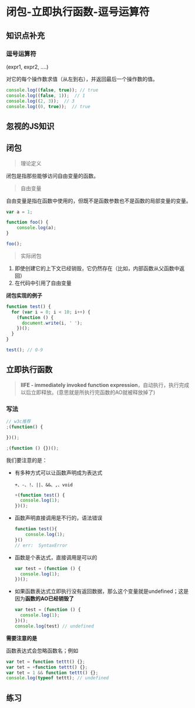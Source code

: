 # 闭包-立即执行函数-逗号运算符

## 知识点补充

### 逗号运算符

(expr1, expr2, ….)

对它的每个操作数求值（从左到右），并返回最后一个操作数的值。

```js
console.log((false, true)); // true
console.log((false, 1));  // 1
console.log((2, 3));  // 3
console.log((0, true));  // true
```

## 忽视的JS知识

## 闭包

> 理论定义

闭包是指那些能够访问自由变量的函数。

> 自由变量

自由变量是指在函数中使用的，但既不是函数参数也不是函数的局部变量的变量。

```js
var a = 1;

function foo() {
    console.log(a);
}

foo();
```

> 实际闭包

1. 即使创建它的上下文已经销毁，它仍然存在（比如，内部函数从父函数中返回）
2. 在代码中引用了自由变量



**闭包实现的例子**

```js
function test() {
  for (var i = 0; i < 10; i++) {
    (function () {
      document.write(i, ' ');
    })();
  }
}

test(); // 0-9
```

## 立即执行函数

> **IIFE - immediately invoked function expression**，自动执行，执行完成以后立即释放。(意思就是所执行完函数的AO就被释放掉了)

### 写法

```js
// w3c推荐
;(function() {

})();

;(function () {})();
```

我们要注意的是：

- 有多种方式可以让函数声明成为表达式

  `+、-、!、||、&&、,、void`

  ```js
  +(function test() {
    console.log(1);
  })();
  ```

- 函数声明直接调用是不行的，语法错误

  ```js
  function test(){
      console.log(1);
  }()
  // err:  SyntaxError
  ```

- 函数是个表达式，直接调用是可以的

  ```js
  var test = (function () {
    console.log(1);
  })();
  ```

- 如果函数表达式立即执行没有返回数据，那么这个变量就是undefined；这是因为**函数的AO已经销毁了**

  ```js
  var test = (function () {
    console.log(1);
  })();
  console.log(test) // undefined
  ```


**需要注意的是**

函数表达式会忽略函数名；例如

```js
var tet = function tettt() {};
var tet = +function tettt() {};
var tet = 1 && function tettt() {};
console.log(typeof tettt); // undefined
```



## 练习